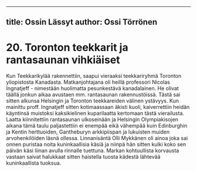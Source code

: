 
---
title: Ossin Lässyt
author: Ossi Törrönen
---

    
# 20. Toronton teekkarit ja rantasaunan vihkiäiset

Kun Teekkarikylää rakennettiin, saapui vieraaksi teekkariryhmä Toronton yliopistosta Kanadasta. 
Matkanjohtajana oli heillä professori Nicolas Ingnatjeff - nimestään huolimatta pesunkestävä 
kanadalainen. He olivat täällä jonkun aikaa avustaen mm. rantasaunan rakennustöissä. Tästä sai sitten 
alkunsa Helsingin ja Toronton teekkareiden välinen ystävyys. Kun mainittu proff. Ingnatjeff sitten 
kotimaassaan äkisti kuoli, kaiverrettiin heidän käyntinsä muistoksi kaksikielinen kuparilaatta 
kertomaan tästä vierailusta. Laatta kiinnitettiin rantasaunan ulkoseinään ja Helsingin Olympiakisojen 
aikana tämä taulu paljastettiin ei enempää eikä vähempää kuin Edinburghin ja Kentin herttuoiden, 
Gantheburyn arkkipiispan ja lukuisten muiden arvohenkilöiden läsnä ollessa. Linnanisäntä Olli 
Mykkänen oli ainoa joka sai onnen puristaa noita kuninkaallisia käsiä ja niinpä hän sitten kulki koko 
sen päivän käsi liinan avulla rinnalle tuettuna. Markan kohtuullista korvausta vastaan saivat halukkaat 
sitten haistella tuosta kädestä lähtevää kuninkaallista tuoksua.
